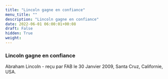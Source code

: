 ```yaml
---
title: "Lincoln gagne en confiance"
menu_title: ""
description: "Lincoln gagne en confiance"
date: 2022-06-01 06:00:01+00:08
draft: False
hidden: True
weight:
---
```

### Lincoln gagne en confiance

Abraham Lincoln - reçu par FAB le 30 Janvier 2009, Santa Cruz, Californie, USA.



